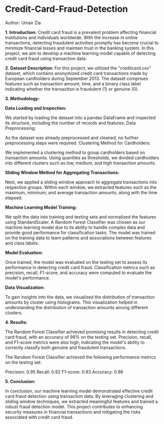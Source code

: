 # Credit-Card-Fraud-Detection
Author: Umair Zia

**1. Introduction:**
Credit card fraud is a prevalent problem affecting financial institutions and individuals worldwide. With the increase in online transactions, detecting fraudulent activities promptly has become crucial to minimize financial losses and maintain trust in the banking system. In this project, we aim to develop a machine learning model capable of detecting credit card fraud using transaction data.

**2. Dataset Description:**
For this project, we utilized the "creditcard.csv" dataset, which contains anonymized credit card transactions made by European cardholders during September 2013. The dataset comprises features such as transaction amount, time, and a binary class label indicating whether the transaction is fraudulent (1) or genuine (0).

**3. Methodology:**

**Data Loading and Inspection:**

We started by loading the dataset into a pandas DataFrame and inspected its structure, including the number of records and features.
Data Preprocessing:

As the dataset was already preprocessed and cleaned, no further preprocessing steps were required.
Clustering Method for Cardholders:

We implemented a clustering method to group cardholders based on transaction amounts. Using quantiles as thresholds, we divided cardholders into different clusters such as low, medium, and high transaction amounts.

**Sliding Window Method for Aggregating Transactions:**

Next, we applied a sliding window approach to aggregate transactions into respective groups. Within each window, we extracted features such as the maximum, minimum, and average transaction amounts, along with the time elapsed.

**Machine Learning Model Training:**

We split the data into training and testing sets and normalized the features using StandardScaler.
A Random Forest Classifier was chosen as our machine learning model due to its ability to handle complex data and provide good performance for classification tasks.
The model was trained on the training data to learn patterns and associations between features and class labels.

**Model Evaluation:**

Once trained, the model was evaluated on the testing set to assess its performance in detecting credit card fraud.
Classification metrics such as precision, recall, F1-score, and accuracy were computed to evaluate the model's performance.

**Data Visualization:**

To gain insights into the data, we visualized the distribution of transaction amounts by cluster using histograms. This visualization helped in understanding the distribution of transaction amounts among different clusters.

**4. Results:**

The Random Forest Classifier achieved promising results in detecting credit card fraud, with an accuracy of 98% on the testing set.
Precision, recall, and F1-score metrics were also high, indicating the model's ability to correctly classify both genuine and fraudulent transactions.

The Random Forest Classifier achieved the following performance metrics on the testing set:

Precision: 0.95
Recall: 0.92
F1-score: 0.93
Accuracy: 0.98

**5. Conclusion:**

In conclusion, our machine learning model demonstrated effective credit card fraud detection using transaction data.
By leveraging clustering and sliding window techniques, we extracted meaningful features and trained a robust fraud detection model.
This project contributes to enhancing security measures in financial transactions and mitigating the risks associated with credit card fraud.
